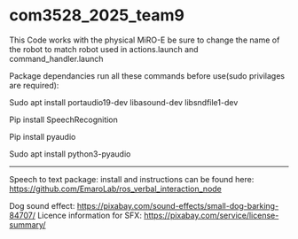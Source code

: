 # com3528_2025_team9
This Code works with the physical MiRO-E be sure to change the name of the robot to match robot used in actions.launch and command_handler.launch

Package dependancies run all these commands before use(sudo privilages are required):

Sudo apt install portaudio19-dev libasound-dev libsndfile1-dev

Pip install SpeechRecognition

Pip install pyaudio

Sudo apt install python3-pyaudio

***

Speech to text package: install and instructions can be found here: https://github.com/EmaroLab/ros_verbal_interaction_node

Dog sound effect: https://pixabay.com/sound-effects/small-dog-barking-84707/
Licence information for SFX: https://pixabay.com/service/license-summary/
